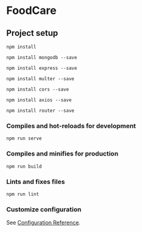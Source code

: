 # FoodCare

## Project setup
```
npm install

npm install mongodb --save

npm install express --save

npm install multer --save

npm install cors --save

npm install axios --save

npm install router --save
```

### Compiles and hot-reloads for development
```
npm run serve
```

### Compiles and minifies for production
```
npm run build
```

### Lints and fixes files
```
npm run lint
```

### Customize configuration
See [Configuration Reference](https://cli.vuejs.org/config/).
